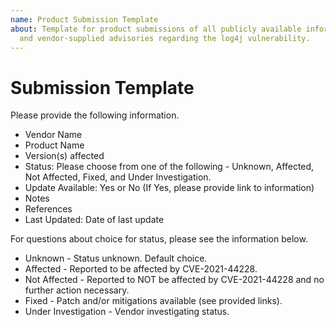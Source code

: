 ```yaml
---
name: Product Submission Template
about: Template for product submissions of all publicly available information
  and vendor-supplied advisories regarding the log4j vulnerability.
---
```

# Submission Template #

Please provide the following information.

- Vendor Name
- Product Name
- Version(s) affected
- Status: Please choose from one of the following - Unknown, Affected,
  Not Affected, Fixed, and Under Investigation.
- Update Available: Yes or No (If Yes, please provide link to information)
- Notes
- References
- Last Updated: Date of last update

For questions about choice for status, please see the information below.

- Unknown - Status unknown. Default choice.
- Affected - Reported to be affected by CVE-2021-44228.
- Not Affected - Reported to NOT be affected by CVE-2021-44228 and no further
  action necessary.
- Fixed - Patch and/or mitigations available (see provided links).
- Under Investigation - Vendor investigating status.
